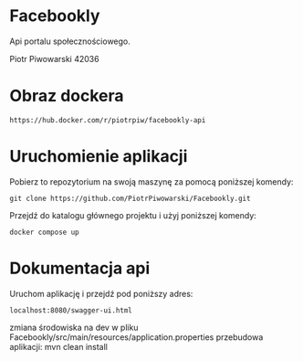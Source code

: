 # Facebookly 

Api portalu społecznościowego.  

Piotr Piwowarski 42036 

# Obraz dockera 

```
https://hub.docker.com/r/piotrpiw/facebookly-api
```

# Uruchomienie aplikacji 

Pobierz to repozytorium na swoją maszynę za pomocą poniższej komendy: 

```
git clone https://github.com/PiotrPiwowarski/Facebookly.git
```

Przejdź do katalogu głównego projektu i użyj poniższej komendy: 

```
docker compose up
```

# Dokumentacja api 

Uruchom aplikację i przejdź pod poniższy adres: 

```
localhost:8080/swagger-ui.html
```

zmiana środowiska na dev w pliku Facebookly/src/main/resources/application.properties
przebudowa aplikacji: mvn clean install
